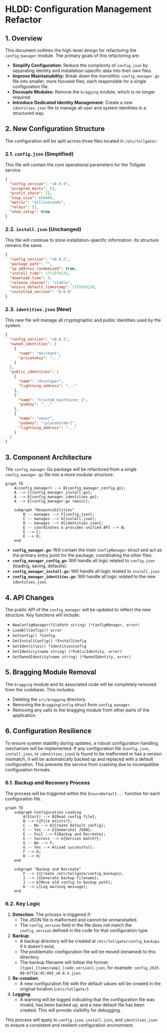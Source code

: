 # HLDD: Configuration Management Refactor

## 1. Overview

This document outlines the high-level design for refactoring the `config_manager` module. The primary goals of this refactoring are:

- **Simplify Configuration:** Reduce the complexity of `config.json` by separating identity and installation-specific data into their own files.
- **Improve Maintainability:** Break down the monolithic `config_manager.go` file into smaller, more focused files, each responsible for a single configuration file.
- **Decouple Modules:** Remove the `bragging` module, which is no longer required.
- **Introduce Dedicated Identity Management:** Create a new `identities.json` file to manage all user and system identities in a structured way.

## 2. New Configuration Structure

The configuration will be split across three files located in `/etc/tollgate/`:

### 2.1. `config.json` (Simplified)

This file will contain the core operational parameters for the Tollgate service.

```json
{
  "config_version": "v0.0.4",
  "accepted_mints": [],
  "profit_share": [],
  "step_size": 600000,
  "metric": "milliseconds",
  "relays": [],
  "show_setup": true
}
```

### 2.2. `install.json` (Unchanged)

This file will continue to store installation-specific information. Its structure remains the same.

```json
{
  "config_version": "v0.0.2",
  "package_path": "",
  "ip_address_randomized": true,
  "install_time": 1751970133,
  "download_time": 0,
  "release_channel": "stable",
  "ensure_default_timestamp": 1751970139,
  "installed_version": "0.0.0"
}
```

### 2.3. `identities.json` (New)

This new file will manage all cryptographic and public identities used by the system.

```json
{
  "config_version": "v0.0.1",
  "owned_identities": [
    {
      "name": "merchant",
      "privatekey": "..."
    }
  ],
  "public_identities": [
    {
      "name": "developer",
      "lightning_address": "..."
    },
    {
      "name": "trusted_maintainer_1",
      "pubkey": "..."
    },
    {
      "name": "owner",
      "pubkey": "[placeholder]",
      "lightning_address": "..."
    }
  ]
}
```

## 3. Component Architecture

The `config_manager` Go package will be refactored from a single `config_manager.go` file into a more modular structure.

```mermaid
graph TD
    A[config_manager] --> B[config_manager_config.go];
    A --> C[config_manager_install.go];
    A --> D[config_manager_identities.go];
    A --> E[config_manager.go (main)];

    subgraph "Responsibilities"
        B -- manages --> F[config.json];
        C -- manages --> G[install.json];
        D -- manages --> H[identities.json];
        E -- coordinates & provides unified API --> B;
        E --> C;
        E --> D;
    end
```

- **`config_manager.go`:** Will contain the main `ConfigManager` struct and act as the primary entry point for the package, coordinating the other files.
- **`config_manager_config.go`:** Will handle all logic related to `config.json` (loading, saving, defaults).
- **`config_manager_install.go`:** Will handle all logic related to `install.json`.
- **`config_manager_identities.go`:** Will handle all logic related to the new `identities.json`.

## 4. API Changes

The public API of the `config_manager` will be updated to reflect the new structure. Key functions will include:

- `NewConfigManager(filePath string) (*ConfigManager, error)`
- `LoadAllConfigs() error`
- `GetConfig() *Config`
- `GetInstallConfig() *InstallConfig`
- `GetIdentities() *IdentitiesConfig`
- `GetIdentity(name string) (*PublicIdentity, error)`
- `GetOwnedIdentity(name string) (*OwnedIdentity, error)`

## 5. Bragging Module Removal

The `bragging` module and its associated code will be completely removed from the codebase. This includes:
- Deleting the `src/bragging` directory.
- Removing the `BraggingConfig` struct from `config_manager`.
- Removing any calls to the bragging module from other parts of the application.

## 6. Configuration Resilience

To ensure system stability during updates, a robust configuration handling mechanism will be implemented. If any configuration file (`config.json`, `install.json`, or `identities.json`) is found to be malformed or has a version mismatch, it will be automatically backed up and replaced with a default configuration. This prevents the service from crashing due to incompatible configuration formats.

### 6.1. Backup and Recovery Process

The process will be triggered within the `EnsureDefault...` function for each configuration file.

```mermaid
graph TD
    subgraph Configuration Loading
        A(Start) --> B{Read config file};
        B --> C{File exists?};
        C -- No --> D[Create default config];
        C -- Yes --> E{Unmarshal JSON};
        E -- Fail --> F{Backup and Recreate};
        E -- Success --> G{Version match?};
        G -- No --> F;
        G -- Yes --> H(Load successful);
        F --> D;
        D --> H;
    end

    subgraph "Backup and Recreate"
        F --> I{Create /etc/tollgate/config_backups};
        I --> J{Generate backup filename};
        J --> K[Move old config to backup path];
        K --> L[Log warning message];
    end
```

### 6.2. Key Logic
1.  **Detection**: The process is triggered if:
    - The JSON file is malformed and cannot be unmarshalled.
    - The `config_version` field in the file does not match the `config_version` defined in the code for that configuration type.
2.  **Backup**:
    - A backup directory will be created at `/etc/tollgate/config_backups` if it doesn't exist.
    - The problematic configuration file will be moved (renamed) to this directory.
    - The backup filename will follow the format: `[type]_[timestamp]_[code_version].json`, for example: `config_2025-09-07T16:45:00Z_v0.0.4.json`.
3.  **Re-creation**:
    - A new configuration file with the default values will be created in the original location (`/etc/tollgate/`).
4.  **Logging**:
    - A warning will be logged indicating that the configuration file was invalid, has been backed up, and a new default file has been created. This will provide visibility for debugging.

This process will apply to `config.json`, `install.json`, and `identities.json` to ensure a consistent and resilient configuration environment.
